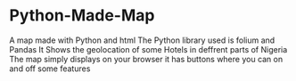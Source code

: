 # Python-Made-Map
A map made with Python and html 
The Python library used is folium and Pandas
It Shows the geolocation of some Hotels in deffrent parts of Nigeria 
The map simply displays on your browser it has buttons where you can on and off some features 

